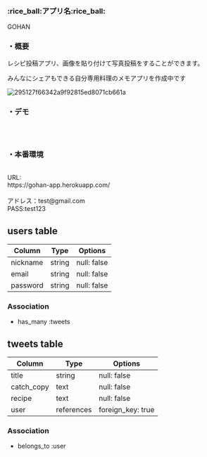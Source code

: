 <h3>:rice_ball:アプリ名:rice_ball:<BR></h3>
GOHAN<BR>
  <h3>・概要<BR></h3>
レシピ投稿アプリ、画像を貼り付けて写真投稿をすることができます。<BR>
 
みんなにシェアもできる自分専用料理のメモアプリを作成中です<br>


![295127f66342a9f92815ed8071cb661a](https://user-images.githubusercontent.com/76440720/120204086-62cbb400-c263-11eb-82fa-2961200efa45.jpeg)

<h3>・デモ</h3><br>
	    
<br>
<h3>・本番環境</h3><br>
URL:<br>https://gohan-app.herokuapp.com/<br>
<br>
アドレス：test@gmail.com<br>
PASS:test123 <br>
					

## users table

| Column             | Type        | Options                 |
|--------------------|-------------|-------------------------|
| nickname            | string      | null: false             | 
| email               | string      | null: false             |
| password           | string      | null: false             |

### Association

* has_many :tweets


## tweets table

| Column        | Type       | Options           |
|---------------|------------|-------------------|
| title         | string     | null: false       |
| catch_copy    | text       | null: false       |
| recipe        | text       | null: false       |
| user          | references | foreign_key: true |

### Association

- belongs_to :user



